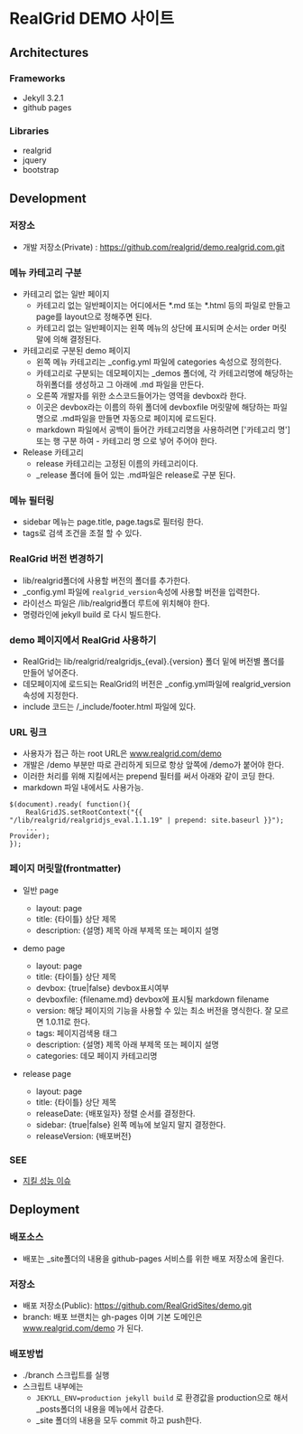 # RealGrid DEMO 사이트

## Architectures

### Frameworks

- Jekyll 3.2.1
- github pages

### Libraries

- realgrid
- jquery
- bootstrap

## Development

### 저장소

- 개발 저장소(Private) : https://github.com/realgrid/demo.realgrid.com.git

### 메뉴 카테고리 구분

- 카테고리 없는 일반 페이지
  - 카테고리 없는 일반페이지는 어디에서든 *.md 또는 *.html 등의 파일로 만들고 page를 layout으로 정해주면 된다.
  - 카테고리 없는 일반페이지는 왼쪽 메뉴의 상단에 표시되며 순서는 order 머릿말에 의해 결정된다.
- 카테고리로 구분된 demo 페이지
  - 왼쪽 메뉴 카테고리는 _config.yml 파일에 categories 속성으로 정의한다.
  - 카테고리로 구분되는 데모페이지는 _demos 폴더에, 각 카테고리명에 해당하는 하위폴더를 생성하고 그 아래에 .md 파일을 만든다.
  - 오른쪽 개발자를 위한 소스코드들어가는 영역을 devbox라 한다.
  - 이곳은 devbox라는 이름의 하위 폴더에 devboxfile 머릿말에 해당하는 파일명으로 .md파일을 만들면 자동으로 페이지에 로드된다.
  - markdown 파일에서 공백이 들어간 카테고리명을 사용하려면 ['카테고리 명'] 또는 행 구분 하여 - 카테고리 명 으로 넣어 주어야 한다.
- Release 카테고리
  - release 카테고리는 고정된 이름의 카테고리이다.
  - _release 폴더에 들어 있는 .md파일은 release로 구분 된다.

### 메뉴 필터링

- sidebar 메뉴는 page.title, page.tags로 필터링 한다.
- tags로 검색 조건을 조절 할 수 있다.

### RealGrid 버전 변경하기

- lib/realgrid폴더에 사용할 버전의 폴더를 추가한다.
- _config.yml 파일에 `realgrid_version`속성에 사용할 버전을 입력한다.
- 라이선스 파일은 /lib/realgrid폴더 루트에 위치해야 한다.
- 명령라인에 jekyll build 로 다시 빌드한다.

### demo 페이지에서 RealGrid 사용하기

- RealGrid는 lib/realgrid/realgridjs_{eval}.{version} 폴더 밑에 버전별 폴더를 만들어 넣어준다.
- 데모페이지에 로드되는 RealGrid의 버전은 _config.yml파일에 realgrid_version 속성에 지정한다.
- include 코드는 /_include/footer.html 파일에 있다.

### URL 링크

- 사용자가 접근 하는 root URL은 www.realgrid.com/demo
- 개발은 /demo 부분만 따로 관리하게 되므로 항상 앞쪽에 /demo가 붙어야 한다.
- 이러한 처리를 위해 지킬에서는 prepend 필터를 써서 아래와 같이 코딩 한다.
- markdown 파일 내에서도 사용가능.

```
$(document).ready( function(){
    RealGridJS.setRootContext("{{ "/lib/realgrid/realgridjs_eval.1.1.19" | prepend: site.baseurl }}");
    ...
Provider);
});
```

### 페이지 머릿말(frontmatter)

- 일반 page
  - layout: page
  - title: {타이틀} 상단 제목
  - description: {설명} 제목 아래 부제목 또는 페이지 설명

- demo page
  - layout: page
  - title: {타이틀} 상단 제목
  - devbox: {true|false} devbox표시여부
  - devboxfile: {filename.md} devbox에 표시될 markdown filename
  - version: 해당 페이지의 기능을 사용할 수 있는 최소 버전을 명식한다. 잘 모르면 1.0.11로 한다.
  - tags: 페이지검색용 태그
  - description: {설명} 제목 아래 부제목 또는 페이지 설명
  - categories: 데모 페이지 카테고리명

- release page
  - layout: page
  - title: {타이틀} 상단 제목
  - releaseDate: {배포일자} 정렬 순서를 결정한다.
  - sidebar: {true|false} 왼쪽 메뉴에 보일지 말지 결정한다.
  - releaseVersion: {배포버전}

### SEE

- [지킬 성능 이슈](https://wiredcraft.com/blog/make-jekyll-fast/)

## Deployment

### 배포소스

- 배포는 _site폴더의 내용을 github-pages 서비스를 위한 배포 저장소에 올린다.

### 저장소

- 배포 저장소(Public): https://github.com/RealGridSites/demo.git
- branch: 배포 브랜치는 gh-pages 이며 기본 도메인은 www.realgrid.com/demo 가 된다.

### 배포방법

- ./branch 스크립트를 실행
- 스크립트 내부에는
  - `JEKYLL_ENV=production jekyll build` 로 환경값을 production으로 해서 _posts폴더의 내용을 메뉴에서 감춘다.
  - _site 폴더의 내용을 모두 commit 하고 push한다.
